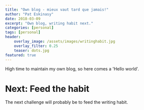 ```yaml
---
title: "Own blog - mieux vaut tard que jamais!"
author: "Pat Eskinasy"
date: 2018-03-09
excerpt: "Own blog, writing habit next."
categories: [personal]
tags: [personal]
header:
    overlay_image: /assets/images/writinghabit.jpg
    overlay_filter: 0.25
    teaser: dots.jpg
featured: true
---
```


High time to maintain my own blog, so here comes a 'Hello world'.

# Next: Feed the habit

The next challenge will probably be to feed the writing habit.

